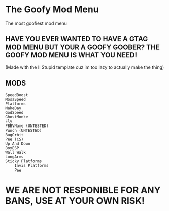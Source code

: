 # The Goofy Mod Menu
The most goofiest mod menu

## HAVE YOU EVER WANTED TO HAVE A GTAG MOD MENU BUT YOUR A GOOFY GOOBER? THE GOOFY MOD MENU IS WHAT YOU NEED!

(Made with the II Stupid template cuz im too lazy to actually make the thing)

## MODS

	SpeedBoost
	MosaSpeed
	Platforms
	MakeDay
	GodSpeed
	GhostMonke
	Fly
	PBBVName (UNTESTED)
	Punch (UNTESTED)
	BugOrbit
	Pee (CS)
	Up And Down
	BoxESP
 	Wall Walk
  	LongArms
   	Sticky Platforms
    	Invis Platforms
     	Pee

# WE ARE NOT RESPONIBLE FOR ANY BANS, USE AT YOUR OWN RISK!
